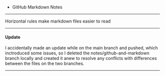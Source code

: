 - GitHub Markdown Notes

---

Horizontal rules make markdown files easier to read

---

#### Update

I accidentally made an update while on the main branch and pushed, which inctroduced some issues, so I deleted the notes/github-and-markdown branch locally and created it anew to resolve any conflicts with differences between the files on the two branches.

---
